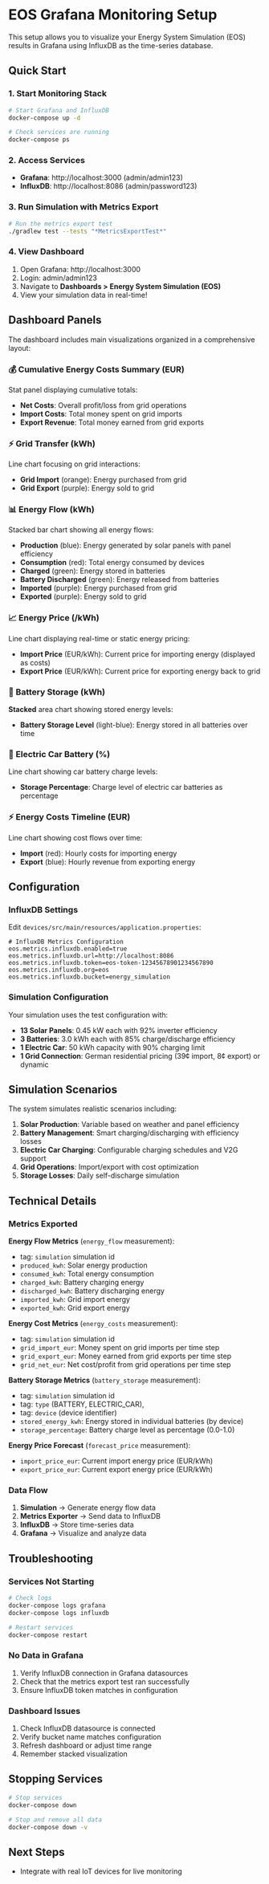 # EOS Grafana Monitoring Setup

This setup allows you to visualize your Energy System Simulation (EOS) results in Grafana using InfluxDB as the time-series database.

## Quick Start

### 1. Start Monitoring Stack

```bash
# Start Grafana and InfluxDB
docker-compose up -d

# Check services are running
docker-compose ps
```

### 2. Access Services

- **Grafana**: http://localhost:3000 (admin/admin123)
- **InfluxDB**: http://localhost:8086 (admin/password123)

### 3. Run Simulation with Metrics Export

```bash
# Run the metrics export test
./gradlew test --tests "*MetricsExportTest*"
```

### 4. View Dashboard

1. Open Grafana: http://localhost:3000
2. Login: admin/admin123
3. Navigate to **Dashboards > Energy System Simulation (EOS)**
4. View your simulation data in real-time!

## Dashboard Panels

The dashboard includes main visualizations organized in a comprehensive layout:

### 💰 Cumulative Energy Costs Summary (EUR)
Stat panel displaying cumulative totals:
- **Net Costs**: Overall profit/loss from grid operations
- **Import Costs**: Total money spent on grid imports
- **Export Revenue**: Total money earned from grid exports

### ⚡ Grid Transfer (kWh)
Line chart focusing on grid interactions:
- **Grid Import** (orange): Energy purchased from grid
- **Grid Export** (purple): Energy sold to grid

### 📊 Energy Flow (kWh)
Stacked bar chart showing all energy flows:
- **Production** (blue): Energy generated by solar panels with panel efficiency
- **Consumption** (red): Total energy consumed by devices  
- **Charged** (green): Energy stored in batteries
- **Battery Discharged** (green): Energy released from batteries
- **Imported** (purple): Energy purchased from grid
- **Exported** (purple): Energy sold to grid

### 📈 Energy Price (/kWh)
Line chart displaying real-time or static energy pricing:
- **Import Price** (EUR/kWh): Current price for importing energy (displayed as costs)
- **Export Price** (EUR/kWh): Current price for exporting energy back to grid

### 🔋 Battery Storage (kWh)
**Stacked** area chart showing stored energy levels:
- **Battery Storage Level** (light-blue): Energy stored in all batteries over time

### 🚗 Electric Car Battery (%)
Line chart showing car battery charge levels:
- **Storage Percentage**: Charge level of electric car batteries as percentage

### ⚡ Energy Costs Timeline (EUR)
Line chart showing cost flows over time:
- **Import** (red): Hourly costs for importing energy
- **Export** (blue): Hourly revenue from exporting energy


## Configuration

### InfluxDB Settings

Edit `devices/src/main/resources/application.properties`:

```properties
# InfluxDB Metrics Configuration
eos.metrics.influxdb.enabled=true
eos.metrics.influxdb.url=http://localhost:8086
eos.metrics.influxdb.token=eos-token-12345678901234567890
eos.metrics.influxdb.org=eos
eos.metrics.influxdb.bucket=energy_simulation
```

### Simulation Configuration

Your simulation uses the test configuration with:
- **13 Solar Panels**: 0.45 kW each with 92% inverter efficiency
- **3 Batteries**: 3.0 kWh each with 85% charge/discharge efficiency
- **1 Electric Car**: 50 kWh capacity with 90% charging limit
- **1 Grid Connection**: German residential pricing (39¢ import, 8¢ export) or dynamic

## Simulation Scenarios

The system simulates realistic scenarios including:

1. **Solar Production**: Variable based on weather and panel efficiency
2. **Battery Management**: Smart charging/discharging with efficiency losses
3. **Electric Car Charging**: Configurable charging schedules and V2G support
4. **Grid Operations**: Import/export with cost optimization
5. **Storage Losses**: Daily self-discharge simulation

## Technical Details

### Metrics Exported

**Energy Flow Metrics** (`energy_flow` measurement):
- tag: `simulation` simulation id
- `produced_kwh`: Solar energy production
- `consumed_kwh`: Total energy consumption
- `charged_kwh`: Battery charging energy
- `discharged_kwh`: Battery discharging energy
- `imported_kwh`: Grid import energy
- `exported_kwh`: Grid export energy

**Energy Cost Metrics** (`energy_costs` measurement):
- tag: `simulation` simulation id
- `grid_import_eur`: Money spent on grid imports per time step
- `grid_export_eur`: Money earned from grid exports per time step
- `grid_net_eur`: Net cost/profit from grid operations per time step

**Battery Storage Metrics** (`battery_storage` measurement):
- tag: `simulation` simulation id
- tag: `type` (BATTERY, ELECTRIC_CAR),
- tag: `device` (device identifier)
- `stored_energy_kwh`: Energy stored in individual batteries (by device)
- `storage_percentage`: Battery charge level as percentage (0.0-1.0)

**Energy Price Forecast** (`forecast_price` measurement):
- `import_price_eur`: Current import energy price (EUR/kWh)
- `export_price_eur`: Current export energy price (EUR/kWh)

### Data Flow

1. **Simulation** → Generate energy flow data
2. **Metrics Exporter** → Send data to InfluxDB
3. **InfluxDB** → Store time-series data
4. **Grafana** → Visualize and analyze data

## Troubleshooting

### Services Not Starting
```bash
# Check logs
docker-compose logs grafana
docker-compose logs influxdb

# Restart services
docker-compose restart
```

### No Data in Grafana
1. Verify InfluxDB connection in Grafana datasources
2. Check that the metrics export test ran successfully
3. Ensure InfluxDB token matches in configuration

### Dashboard Issues
1. Check InfluxDB datasource is connected
2. Verify bucket name matches configuration
3. Refresh dashboard or adjust time range
4. Remember stacked visualization

## Stopping Services

```bash
# Stop services
docker-compose down

# Stop and remove all data
docker-compose down -v
```

## Next Steps

- Integrate with real IoT devices for live monitoring
